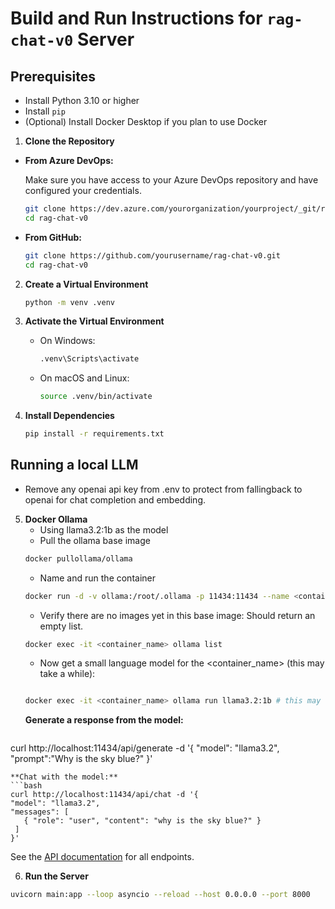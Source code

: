 # Build and Run Instructions for `rag-chat-v0` Server

## Prerequisites

- Install Python 3.10 or higher
- Install `pip`
- (Optional) Install Docker Desktop if you plan to use Docker

1. **Clone the Repository**

 - **From Azure DevOps:**

     Make sure you have access to your Azure DevOps repository and have configured your credentials.

     ```bash
     git clone https://dev.azure.com/yourorganization/yourproject/_git/rag-chat-v0
     cd rag-chat-v0
     ```

 - **From GitHub:**

     ```bash
     git clone https://github.com/yourusername/rag-chat-v0.git
     cd rag-chat-v0
     ```

2. **Create a Virtual Environment**

   ```bash
   python -m venv .venv
   ```

3. **Activate the Virtual Environment**

   - On Windows:

     ```bash
     .venv\Scripts\activate
     ```

   - On macOS and Linux:

     ```bash
     source .venv/bin/activate
     ```

4. **Install Dependencies**

   ```bash
   pip install -r requirements.txt
   ```

## Running a local LLM
- Remove any openai api key from .env to protect from fallingback to openai for chat completion and embedding.
5. **Docker Ollama**
   - Using llama3.2:1b as the model
   - Pull the ollama base image
   ```bash
   docker pullollama/ollama
   ```
   - Name and run the container
   ```bash
   docker run -d -v ollama:/root/.ollama -p 11434:11434 --name <container_name> ollama/ollama
   ```
   - Verify there are no images yet in this base image: Should return an empty list.
   ```bash
   docker exec -it <container_name> ollama list
   ```
   - Now get a small language model for the <container_name> (this may take a while):
   ```bash

   docker exec -it <container_name> ollama run llama3.2:1b # this may take a while
   ```
   **Generate a response from the model:**
   ```bash
  curl http://localhost:11434/api/generate -d '{
  "model": "llama3.2",
      "prompt":"Why is the sky blue?"
   }'
   ```
   **Chat with the model:**
   ```bash
   curl http://localhost:11434/api/chat -d '{
  "model": "llama3.2",
  "messages": [
      { "role": "user", "content": "why is the sky blue?" }
    ]
  }'
  ```
  See the [API documentation](https://github.com/ollama/ollama?tab=readme-ov-file) for all endpoints.

  6. **Run the Server**
   
   ```bash
   uvicorn main:app --loop asyncio --reload --host 0.0.0.0 --port 8000
   ```

